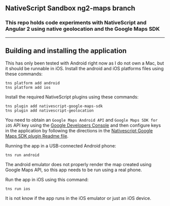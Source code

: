 ## NativeScript Sandbox ng2-maps branch

### This repo holds code experiments with NativeScript and Angular 2 using native geolocation and the Google Maps SDK


---
## Building and installing the application
This has only been tested with Android right now as I do not own a Mac, but it should be runnable in iOS.
Install the android and iOS platforms files using these commands:
```
tns platform add android
tns platform add ios
```
Install the required NativeScript plugins using these commands:
```
tns plugin add nativescript-google-maps-sdk
tns plugin add nativescript-geolocation
```
You need to obtain an `Google Maps Android API` and `Google Maps SDK for iOS` API key
using the [Google Developers Console](https://console.developers.google.com) and then
configure keys in the application by following the directions in
the [Nativescript Google Maps SDK plugin Readme file](https://github.com/dapriett/nativescript-google-maps-sdk).

Running the app in a USB-connected Android phone:
```
tns run android
```
The android emulator does not properly render the map created using Google Maps API, so this app needs to be run using a real phone.

Run the app in iOS using this command:
```
tns run ios
```
It is not know if the app runs in the iOS emulator or just an iOS device.
